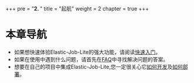 +++
pre = "<b>2. </b>"
title = "起航"
weight = 2
chapter = true
+++

# 本章导航

 - 如果想快速体验Elastic-Job-Lite的强大功能，请阅读[快速入门](/01-start/quick-start)。
 - 如果在使用中遇到什么问题，请首先在[FAQ](/01-start/faq)中寻找解决问题的答案。
 - 想要在自己的项目中集成Elastic-Job-Lite,您一定很关心它[如何开发](/01-start/dev-guide)及[如何部署](/01-start/deploy-guide)。
